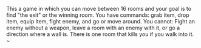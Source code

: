 This a game in which you can move between 16 rooms and your goal is to find "the exit" or the winning room. 
You have  commands: grab item, drop item, equip item, fight enemy, and go or move around.
You cannot: Fight an enemy without a weapon, leave a room with an enemy with it, or go a direction where a wall is.
There is one room that kills you if you walk into it.
~
